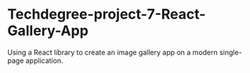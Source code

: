 # Techdegree-project-7-React-Gallery-App
 Using a React library to create an image gallery app on a modern single-page application.
